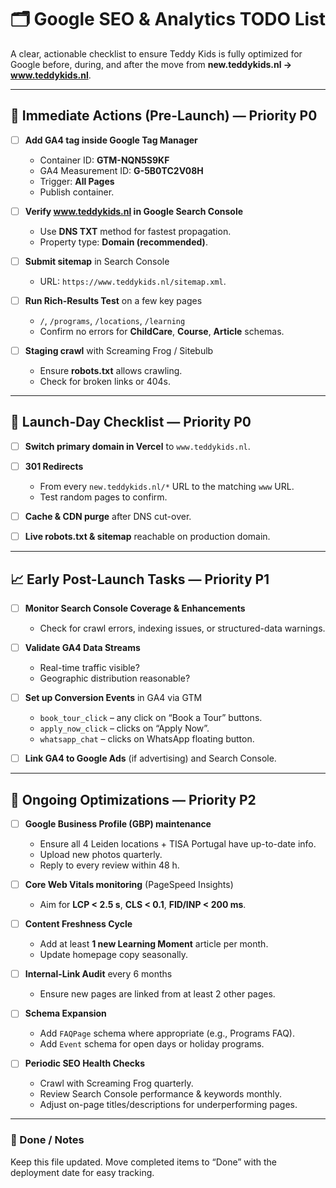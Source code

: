 # 🗂️ Google SEO & Analytics TODO List

A clear, actionable checklist to ensure Teddy Kids is fully optimized for Google before, during, and after the move from **new.teddykids.nl → www.teddykids.nl**.

---

## 🚀 Immediate Actions (Pre-Launch) — Priority **P0**

- [ ] **Add GA4 tag inside Google Tag Manager**  
  - Container ID: **GTM-NQN5S9KF**  
  - GA4 Measurement ID: **G-5B0TC2V08H**  
  - Trigger: **All Pages**  
  - Publish container.

- [ ] **Verify www.teddykids.nl in Google Search Console**  
  - Use **DNS TXT** method for fastest propagation.  
  - Property type: **Domain (recommended)**.

- [ ] **Submit sitemap** in Search Console  
  - URL: `https://www.teddykids.nl/sitemap.xml`.

- [ ] **Run Rich-Results Test** on a few key pages  
  - `/`, `/programs`, `/locations`, `/learning`  
  - Confirm no errors for **ChildCare**, **Course**, **Article** schemas.

- [ ] **Staging crawl** with Screaming Frog / Sitebulb  
  - Ensure **robots.txt** allows crawling.  
  - Check for broken links or 404s.

---

## 🛫 Launch-Day Checklist — Priority **P0**

- [ ] **Switch primary domain in Vercel** to `www.teddykids.nl`.  
- [ ] **301 Redirects**  
  - From every `new.teddykids.nl/*` URL to the matching `www` URL.  
  - Test random pages to confirm.

- [ ] **Cache & CDN purge** after DNS cut-over.  
- [ ] **Live robots.txt & sitemap** reachable on production domain.

---

## 📈 Early Post-Launch Tasks — Priority **P1**

- [ ] **Monitor Search Console Coverage & Enhancements**  
  - Check for crawl errors, indexing issues, or structured-data warnings.

- [ ] **Validate GA4 Data Streams**  
  - Real-time traffic visible?  
  - Geographic distribution reasonable?

- [ ] **Set up Conversion Events** in GA4 via GTM  
  - `book_tour_click` – any click on “Book a Tour” buttons.  
  - `apply_now_click` – clicks on “Apply Now”.  
  - `whatsapp_chat` – clicks on WhatsApp floating button.

- [ ] **Link GA4 to Google Ads** (if advertising) and Search Console.

---

## 🔄 Ongoing Optimizations — Priority **P2**

- [ ] **Google Business Profile (GBP) maintenance**  
  - Ensure all 4 Leiden locations + TISA Portugal have up-to-date info.  
  - Upload new photos quarterly.  
  - Reply to every review within 48 h.

- [ ] **Core Web Vitals monitoring** (PageSpeed Insights)  
  - Aim for **LCP < 2.5 s**, **CLS < 0.1**, **FID/INP < 200 ms**.

- [ ] **Content Freshness Cycle**  
  - Add at least **1 new Learning Moment** article per month.  
  - Update homepage copy seasonally.

- [ ] **Internal-Link Audit** every 6 months  
  - Ensure new pages are linked from at least 2 other pages.

- [ ] **Schema Expansion**  
  - Add `FAQPage` schema where appropriate (e.g., Programs FAQ).  
  - Add `Event` schema for open days or holiday programs.

- [ ] **Periodic SEO Health Checks**  
  - Crawl with Screaming Frog quarterly.  
  - Review Search Console performance & keywords monthly.  
  - Adjust on-page titles/descriptions for underperforming pages.

---

### 🔖 Done / Notes

Keep this file updated. Move completed items to “Done” with the deployment date for easy tracking.
